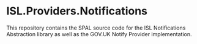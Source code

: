 # ISL.Providers.Notifications

This repository contains the SPAL source code for the ISL Notifications Abstraction library as well as the GOV.UK Notify Provider implementation.

